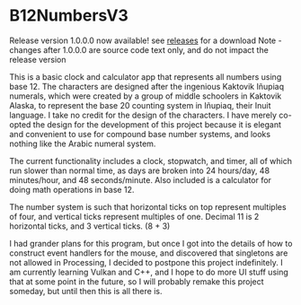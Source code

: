 # B12NumbersV3
Release version 1.0.0.0 now available! see [releases](https://github.com/GShadow5/B12NumbersBeta1/releases) for a download
Note - changes after 1.0.0.0 are source code text only, and do not impact the release version

This is a basic clock and calculator app that represents all numbers using base 12. The characters are designed after the ingenious Kaktovik Iñupiaq numerals, which were created by a group of middle schoolers in Kaktovik Alaska, to represent the base 20 counting system in Iñupiaq, their Inuit language. I take no credit for the design of the characters. I have merely co-opted the design for the development of this project because it is elegant and convenient to use for compound base number systems, and looks nothing like the Arabic numeral system.

The current functionality includes a clock, stopwatch, and timer, all of which run slower than normal time, as days are broken into 24 hours/day, 48 minutes/hour, and 48 seconds/minute. Also included is a calculator for doing math operations in base 12.

The number system is such that horizontal ticks on top represent multiples of four, and vertical ticks represent multiples of one. Decimal 11 is 2 horizontal ticks, and 3 vertical ticks. (8 + 3)

I had grander plans for this program, but once I got into the details of how to construct event handlers for the mouse, and discovered that singletons are not allowed in Processing, I decided to postpone this project indefinitely. I am currently learning Vulkan and C++, and I hope to do more UI stuff using that at some point in the future, so I will probably remake this project someday, but until then this is all there is.
